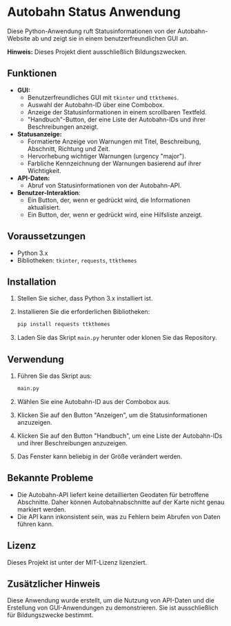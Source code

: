 # Autobahn Status Anwendung

Diese Python-Anwendung ruft Statusinformationen von der Autobahn-Website ab und zeigt sie in einem benutzerfreundlichen GUI an.

**Hinweis:** Dieses Projekt dient ausschließlich Bildungszwecken.

## Funktionen

* **GUI:**
    * Benutzerfreundliches GUI mit `tkinter` und `ttkthemes`.
    * Auswahl der Autobahn-ID über eine Combobox.
    * Anzeige der Statusinformationen in einem scrollbaren Textfeld.
    * "Handbuch"-Button, der eine Liste der Autobahn-IDs und ihrer Beschreibungen anzeigt.
* **Statusanzeige:**
    * Formatierte Anzeige von Warnungen mit Titel, Beschreibung, Abschnitt, Richtung und Zeit.
    * Hervorhebung wichtiger Warnungen (urgency "major").
    * Farbliche Kennzeichnung der Warnungen basierend auf ihrer Wichtigkeit.
* **API-Daten:**
    * Abruf von Statusinformationen von der Autobahn-API.
* **Benutzer-Interaktion**:
    * Ein Button, der, wenn er gedrückt wird, die Informationen aktualisiert.
    * Ein Button, der, wenn er gedrückt wird, eine Hilfsliste anzeigt.

## Voraussetzungen

* Python 3.x
* Bibliotheken: `tkinter`, `requests`, `ttkthemes`

## Installation

1.  Stellen Sie sicher, dass Python 3.x installiert ist.
2.  Installieren Sie die erforderlichen Bibliotheken:

    ```bash
    pip install requests ttkthemes
    ```

3.  Laden Sie das Skript `main.py` herunter oder klonen Sie das Repository.

## Verwendung

1.  Führen Sie das Skript aus:

    ```bash
    main.py
    ```

2.  Wählen Sie eine Autobahn-ID aus der Combobox aus.
3.  Klicken Sie auf den Button "Anzeigen", um die Statusinformationen anzuzeigen.
4.  Klicken Sie auf den Button "Handbuch", um eine Liste der Autobahn-IDs und ihrer Beschreibungen anzuzeigen.
5.  Das Fenster kann beliebig in der Größe verändert werden.

## Bekannte Probleme

* Die Autobahn-API liefert keine detaillierten Geodaten für betroffene Abschnitte. Daher können Autobahnabschnitte auf der Karte nicht genau markiert werden.
* Die API kann inkonsistent sein, was zu Fehlern beim Abrufen von Daten führen kann.

## Lizenz

Dieses Projekt ist unter der MIT-Lizenz lizenziert.

## Zusätzlicher Hinweis

Diese Anwendung wurde erstellt, um die Nutzung von API-Daten und die Erstellung von GUI-Anwendungen zu demonstrieren. Sie ist ausschließlich für Bildungszwecke bestimmt.
